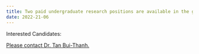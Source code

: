 ```yaml
---
title: Two paid undergraduate research positions are available in the group.
date: 2022-21-06
---
```




<!--more-->

Interested Candidates:

[Please contact Dr. Tan Bui-Thanh.](https://phoices.netlify.app/contact/)

